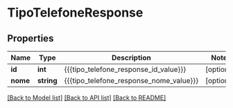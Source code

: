 # TipoTelefoneResponse

## Properties
Name | Type | Description | Notes
------------ | ------------- | ------------- | -------------
**id** | **int** | {{{tipo_telefone_response_id_value}}} | [optional] 
**nome** | **string** | {{{tipo_telefone_response_nome_value}}} | [optional] 

[[Back to Model list]](../README.md#documentation-for-models) [[Back to API list]](../README.md#documentation-for-api-endpoints) [[Back to README]](../README.md)


